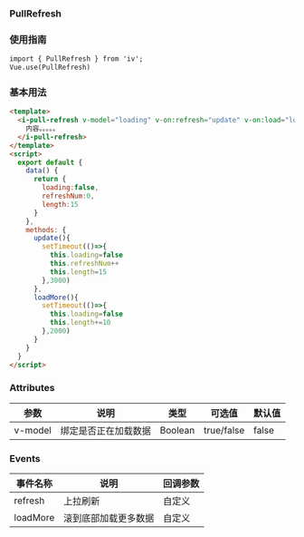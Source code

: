### PullRefresh

### 使用指南
```html
import { PullRefresh } from 'iv';
Vue.use(PullRefresh)

```
### 基本用法

```html
<template>
  <i-pull-refresh v-model="loading" v-on:refresh="update" v-on:load="loadMore">
    内容。。。。。
  </i-pull-refresh>
</template>
<script>
  export default {
    data() {
      return {
        loading:false,
        refreshNum:0,
        length:15
      }
    },
    methods: {
      update(){
        setTimeout(()=>{
          this.loading=false
          this.refreshNum++
          this.length=15
        },3000)
      },
      loadMore(){
        setTimeout(()=>{
          this.loading=false
          this.length+=10
        },2000)
      }
    }
  }
</script>
```
### Attributes

| 参数      | 说明    | 类型      | 可选值       | 默认值   |
|---------- |-------- |---------- |-------------  |-------- |
| v-model  | 绑定是否正在加载数据    | Boolean   | true/false | false |

### Events

| 事件名称      | 说明    | 回调参数      |
|---------- |-------- |---------- |
| refresh  | 上拉刷新    | 自定义 |
| loadMore  | 滚到底部加载更多数据    | 自定义 |

